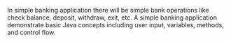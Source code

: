 In simple banking application there will be simple bank operations like check balance,
deposit, withdraw, exit, etc.
A simple banking application demonstrate basic Java concepts including user input, variables, methods, and control flow.
